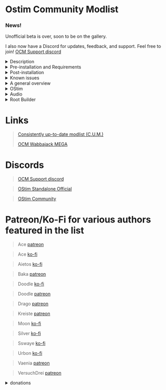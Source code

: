 # Ostim Community Modlist

### News!

Unofficial beta is over, soon to be on the gallery.

I also now have a Discord for updates, feedback, and support. Feel free to join! [OCM Support discord](https://discord.gg/MgDsHfmCEF)

<details>
 <summary>Description</summary>

 ### Description

   * What this is

It's a lore friendly and aesthetically pleasing overhaul meant to be as immersive as possible. Featuring mods like At Your Own Pace, JaySerpas various quest expansions, the Simonrim suite, and OStim, this is an attempt at giving a complete roleplaying experience to as many people as possible.
 
  * What this isnt

This is ***not*** pornrim with skimpy armor, public masturebation, and sexually aggressive wolves. It is not a hyperrealistic soulslike with a grueling survival mode and a map size that rivals Daggerfall. It isn't a lore breaking power fantasy where you become a god at level 15. It's also not a Phoenix Flavor based modlist (no disrespect to the authors) with the small addition of OStim.

</details>

<details>
 <summary>Pre-installation and Requirements</summary>
 
 ### Preinstallation
 
 You are required to start with a clean, unmodified, and up to date installation of Skyrim SE/AE through the Steam store. If you are unsure of how to do this, I recommend following GamerPoets guide [here](https://www.youtube.com/watch?v=zQ5uNCKOKmI)

 If you fail to start with a clean installation, the list will most likely not install. 

 The game language also needs to be set to English. I'd assume you can change the localization afterwards but I honestly don't know due to being an ignorant English speaking American. My appologies.
 
 ### Requirements
 
 The only hard requirements to run the modlist are a CPU with AVX2 support and ~300 gigs of storage available.
 
> Recommended min specs for 1080p (Default profile):
> 
> CPU: Ryzen 5 5600/intel i5 11600S
>  
> GPU: RTX 3060 8gb/RX 6600 8gb
>  
> RAM: 16gb ddr4 @2666 mhz
> 
> ~~Basically just generic gaming pc built after 2020~~

 With the above specs, you can expect an average of 50 fps for most of the overworld and 60+ for most interiors with either of the ENB profiles.

 With the CS profiles, I honeslty don't know what the minimum specs would be. The fps difference can be as high as 40 and as low as 0 in places with a lot of clutter.
 
 ### Previous Versions
 
 If you were using a version prior to the OStim Standalone/Simonrim/Community Shaders update, it is recommended that you start a completely new save (yes this means no falhrim save cleaner or similar tools). If you were using one of the more recent updates, you should be fine with just the clean save procedure. 

 To perform a clean save
 
> 1. Move to a safe area (I prefer Riverwood Trader) and save your game.
>
> 3. Install the newest version of the modlist.
>
> 3. Load your save, it will complain about missing mods, this doesnt matter.
>
> 4. Leave the area you saved in and run around outside for a few minutes, switch cells a couple times, maybe even kill a thing or two
>
> 5. Save your game wherever youre standing
>
> 6. Use [FallrimTools](https://www.nexusmods.com/skyrimspecialedition/mods/5031/) to open your save
>
> 7. Follow the instrution on the FallrimTools page to clean your save
>
> 8. Play the game normally

 </details>
 
 <details>
   <summary>Post-installation</summary>
  
### Profiles

While you are free to switch profiles at any point in time, I have to recommend doing the clean save procedure if you are switching from Solas to NAT. It probably won't hurt anything, but better safe than sorry.

If you are switching between an ENB profile to a CS profile, I recommend checking your overwrite and clearing/moving anything that has to do with KiLoader or ENB (usually found in the "root" folder in your overwrite)

 * ENB - Solas

The Default profile. Looks the most natural in my opinion with slightly desaturated colors and warm undertones.

 * CS - Solas

Similar in aesthetic to the ENB - Solas profile. Sacrifices quality for much better performancec, especially on weaker hardware.

 * ENB - NAT

Deep contrasted shadows and more saturated colors. Usually prefered by those who like a more artistic fantasy type of environment.

 * CS - NAT

Similar in aesthetic to the ENB - NAT profile. Again, sacrifices quality for much better performance. 

### Hotkeys

**Home**: ReShade Menu/Open Animation Replacer GUI. Cycle through them by hitting home multiple times

**F11** dMenu.

**Z** Wheeler. This and the rest of its associated hotkeys can easily be viewed and changed in dMenu

**END**: Community Shaders window (CS profile only)

**Shift + Enter**: ENB Menu (Default profile only)

**Shift + Home**: Improved Camera

**Backspace**: Immersive equipment display

**V**: Step Dodge

**V (double tap)**: Dodge roll

**Shift + Right click**: Power attack

**Left click (hold)**: Continued normal attacks

Appologies to anyone who had trouble reading this. Thankfully, Charlistic has made a fantastic visual representation of the hotkeys that might help some people.


 ![osm-keybinds](https://github.com/ArnoldDP/OStim-Community-Modlist/assets/122011472/edbba7fb-9de9-4ea2-a488-6cd5e77d13c7)

 ### Modifications

 While the list is a fully featured mod list out of the box, I cannot stop anyone from modifying it nor would I really want to.
 
 Simple things like changing the weather/enb or adding armors and spells are just that, simple. I'd be happy to help you with it (provided you *actually need the help*). 
 
 More complex mods like LOTD would require more in depth knowledge of building a modlist and I generally won't be able to provide assistence due to the amount of time it would take and my own inexperience with the majority of these mods. 

 </details>
 
 
<details>
  <summary>Known issues</summary>
 
 ### Bugs and Installation Failures
 
  * **Low FPS In Whiterun:** This isn't really a bug, just a side effect of the exterior mods and the density of the grass. I did do a bit of a bandaid fix that aleviates most of the problems, but you might still have some minor frame drops.

 * **Weird Snow Shader in Winter Season:** I'm trying to find a fix for it. If you know anything about this, please DM me at any time.

Please do not hesitate to report any other bugs in the [OCM Support discord](https://discord.gg/MgDsHfmCEF)

If for any reason the Wabbajack installation fails, please DM me

On the off chance that the game doesnt automatically downgrade, you can use [the patcher](https://www.nexusmods.com/skyrimspecialedition/mods/57618)
 
 </details>
 
<details>
  <summary>A general overview</summary>

  This is not a complete list of everything found in the list, just a short overview of some of the major mods. You can find a complete list of the included mods here: [Consistently up-to-date modlist (C.U.M.)](https://loadorderlibrary.com/lists/ostim-community-modlist)
 
 ### Simonrim

This list uses almost the full Simonrim Suite, along with a few other lightweight mods, to make the game feel just a little bit more modern. 

 * Melee

Melee combat is handled by Attack - Distar Experience, along with Blade & Blunt + Valhalla. This introduces things like stamina based combat, injuries, and timed blocking. Dodge - Motion Combat Overhaul is also included because of course it is, who do you think I am?

 * Magic

Dozens of unique new spells have been added to the game to make mage classes feel just a little bit more complete. Gameplay mods such as Sorcerer and Spellsiphon are also included to make magic feel more interactive and flexible.

 * Stealth
 
Stealth had a few changes to make the vanilla thief more interesting. Book of Shadows adds several new systems such as takedowns, smokebombs, and more. Take a Peak is also included, and allows you to simply look through keyholes, maybe you'll see something fun? :^)

 * Survival

Starfrost in conjunction with Campsight make up the bulk of the survival gameplay. When combined with Seasons of Skyrim and a few other small mods included in this list, survival feels like a natural part of the game. If you do not want to play in survival mode, simply turn it off in the gameplay settings menu. 

### UX

Basically just gave it my best attempt to add modern QOL and UI elements.

 * Camera
 
True directional movement and Smoothcam are used to make third person gameplay feel a bit more modern. I included a few smoothcam presets, but theres hundreds that you can download off of Nexus if you dont like the prepackaged ones (or you can just turn off smoothcam in the MCM). First person is handled by Improved Camera. It comes with an optional configuration for clippingless fpv OStim scenes

 * User Interface
 
The vanilla UI has been completely overhauled by several mods. While the UI does come preconfigured, you're more than welcome to modify it. The main mods you'll need to worry about are TrueHUD, MoreHUD, and A Matter of Time.

 * Photo Mode

This adds a fully functional photo mode, inspired by later Bethesda titles. Read more about it [here](https://www.nexusmods.com/skyrimspecialedition/mods/91701)

 * Wheeler and dMenu

[Wheeler](https://www.nexusmods.com/skyrimspecialedition/mods/97345) is the new wheel menu by dTry. It adds an incredibly fast and simple wheel function to the game. The hotkeys do not come preconfigured, but you can change them using [dMenu](https://www.nexusmods.com/skyrimspecialedition/mods/97221). Since these are both incredibly flexible mods, I highly recommend reading both of the mod pages to see what they can do.

### Followers

Followers are a pretty important part of this list. Generally they make the game feel more alive, some of the voiced ones even add their own small questlines and occasional OStim scenes.

 * Nether's Follower Framework

Vanilla followers are handled by Nether's Follower Framework. Please do not import custom voiced followers (unless otherwise stated) into the framework. NFF can be managed in the "follower framework" MCM.

 * Custom Followers

Custom voiced followers are made by some of the most passionate modders you'll ever meet, and are the majority of the list's new quests.

[Auri](https://www.nexusmods.com/skyrimspecialedition/mods/11278) Adorable cannibalistic wood elf girl (Is managed by NFF)

[Lucien](https://www.nexusmods.com/skyrimspecialedition/mods/20035) imperial nerd researching the dwemer

[Remiel](https://www.nexusmods.com/skyrimspecialedition/mods/51874) Breton nerd researching the dwemer

[Inigo](https://www.nexusmods.com/skyrimspecialedition/mods/1461) The smart blue cat. Likes spiders

[Kaidan](https://kaidanmod.com) Everyones favorite himbo.

[Nessa](https://www.nexusmods.com/skyrimspecialedition/mods/77337) I haven't spent a lot of time with her, recommend reading her page

[Gore](https://www.nexusmods.com/skyrimspecialedition/mods/85298?tab=description) Edgy but in a good way, he will defend you with his life

[Caesia](https://www.nexusmods.com/skyrimspecialedition/mods/13389) Haven't spent a lot of time with her either, recommend reading her page

[M'rissi](https://www.nexusmods.com/skyrimspecialedition/mods/9666) Catgirl with a lot of personality

[Taliesin](https://www.nexusmods.com/skyrimspecialedition/mods/93413) A bit fruity, a bit edgy, probably won't try to kill you

[Secunda](https://www.nexusmods.com/skyrimspecialedition/mods/93739) I'd call her a sweetheart but she'd probably resort to autocannibalism

[Bjorn](https://www.nexusmods.com/skyrimspecialedition/mods/91652) The new kid on the block, hates bandits as much as Lydia

[IFD - Lydia](https://www.nexusmods.com/skyrimspecialedition/mods/38473) Hates bandits as much as Bjorn (Is managed by NFF)

[Vayne](https://www.nexusmods.com/skyrimspecialedition/mods/77924) *The* dunmer waifu

[Coralyn](https://www.nexusmods.com/skyrimspecialedition/mods/79669) Another wood elf, but with less cannibalism


 ### The World

 * Towns and Cities

Many of the towns and cities have been expanded on, or overhauled entirely. All of these changes are meant to be lore friendly and simply seak to make the game feel more alive.

 * Random places

Many notable but underwhelming places have been updated to feel a bit more important. Ryn's mods make up the bulk of these changes, but there are a few others thrown in for a bit more flavor.

 * Additions

Several small but unique places from various mods have been added, and while they arent massive new lands with hundreds of quests, they do make our little section of Tamriel feel a bit more lively.

These mods in tandem with Skyrim's Paraglider and the new SkyClimb mod make exploration feel like a brand new experience. Even the most hardened Skyrim veterans will have a whole trove of secrets to uncover if they so choose.

 
 </details>
 
  <details>
  <summary>OStim</summary>
  
  ### OStim
  
   OStim integration was the primary focus of the list and what separates it from other "immersion" focused modlists. There's too much to cover all at once here, so I'll just use a few of my favorites.
 
  * Rift's Rest
 
 A Witcher style brothel located in Riften. There's a few short stories centered around it that you might enjoy. 
 
  * OStim NPCs
 
 Allows NPCs to engage in scenes without your input. You might find some bandits having fun in a cave and you might hear some noises coming from a locked door in your local inn
  
  * OStim Lovers
 
 This is a mod that adds fully voiced romance options to several vanilla NPCs, think of it as a newer Armorous Adventures. It was mainly intended for a female PC, but its 2023 so use it as you see fit

 * Immersive Wenches

A fairly large mod that adds several quests, NPCs, and encounters to the game, all with OStim integration.
 
> OStim and its add-ons are configurable through their respective MCMs, most of them are neatly grouped together and can be found by just typing "O" in the MCM filter.
 
 Remember, OStim isnt just another sex mod, it adds another level of depth and realism to the game.
  
 </details>
 
<details>
 <summary>Audio</summary>

 # Audio

 While this list isn't built to be an auditory experience, everyone likes good audio. 
 
 ### SFX
 
 Every vanilla sound has been improved or changed. A lot of these changes can be subjective, but luckily they can all be easily disabled by scrolling down to the ***Sounds*** seperator in MO2
 
 ### Music
 
 Just like SFX, the vanilla OST has improved clarity and songs from the mods Nyghtfall, Around the Fire, and Still have been added. This kind of stuff is also incredibly subjective, so feel free to disable the three mods and the assicated 
 
 </details>
 
<details>
  <summary>Root Builder</summary>
 
 ### Root builder
 
 This is a MO2 plugin that I use to manage things like ENBs, ReShade, and SKSE.

 Chooey has made an amazing four minute guide on what it is and how to use it.

 https://youtu.be/m3QjdslU_6w?si=dykjTXWlBI-KmH8G&t=108
 
 </details>

# Links

>[Consistently up-to-date modlist (C.U.M.)](https://loadorderlibrary.com/lists/ostim-community-modlist)
>
>[OCM Wabbajack MEGA](https://mega.nz/folder/AP9xRS5I#wPf5HI8FgJOVt9amUoAMVw)

# Discords

>[OCM Support discord](https://discord.gg/MgDsHfmCEF)

>[OStim Standalone Official](https://discord.gg/qEhSpvUc5Z)
 
>[OStim Community](https://discord.gg/ostim)
 
# Patreon/Ko-Fi for various authors featured in the list
 
>Ace [patreon](https://www.patreon.com/skyrimaceanimations)

>Ace [ko-fi](https://ko-fi.com/skyrimaceanimations)
 
>Aietos [ko-fi](https://ko-fi.com/aietos)
 
>Baka [patreon](https://www.patreon.com/BaboFactory)

>Doodle [ko-fi](https://ko-fi.com/doodlez)

>Doodle [patreon](https://www.patreon.com/Doodlezoid)

>Drago [patreon](https://www.patreon.com/DragoAnimations)
 
>Kreiste [patreon](https://www.patreon.com/kreiste)

>Moon [ko-fi](https://ko-fi.com/callmemoon)

>Silver [ko-fi](https://ko-fi.com/silvermilfactory)

>Sswaye [ko-fi](https://ko-fi.com/katsusswaye)
 
>Urbon [ko-fi](https://ko-fi.com/urbon)

>Vaenia [patreon](https://www.patreon.com/Vaenia121)
 
>VersuchDrei [patreon](https://www.patreon.com/VersuchDrei)
 
 <Details>
  <summary>donations</summary>
 
I will not personally accept donations, I simply compiled a list. If one of your mods are featured in the list, just dm me a link to your page and I'll add it. 
  
  </details>
